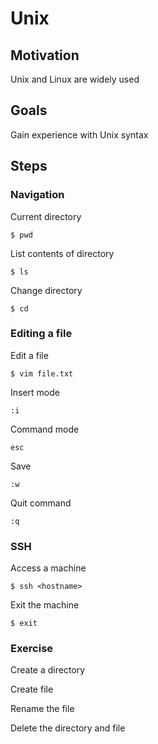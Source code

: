 # Unix

## Motivation

Unix and Linux are widely used


## Goals

Gain experience with Unix syntax


## Steps

### Navigation

Current directory

    $ pwd

List contents of directory

    $ ls

Change directory

    $ cd


### Editing a file

Edit a file

    $ vim file.txt

Insert mode

    :i

Command mode

    esc

Save

    :w

Quit command

    :q


### SSH

Access a machine

    $ ssh <hostname>

Exit the machine

    $ exit


### Exercise

Create a directory

Create file

Rename the file

Delete the directory and file